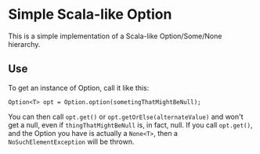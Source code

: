 Simple Scala-like Option
========================

This is a simple implementation of a Scala-like Option/Some/None hierarchy. 

Use
---
To get an instance of Option<T>, call it like this:

    Option<T> opt = Option.option(sometingThatMightBeNull);

You can then call `opt.get()` or `opt.getOrElse(alternateValue)` and won't get a null, even if `thingThatMightBeNull` is, in fact, null. If you call `opt.get()`, and the Option<T> you have is actually a `None<T>`, then a `NoSuchElementException` will be thrown.
